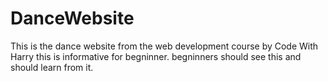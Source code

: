 # DanceWebsite
This is the dance website from the web development course by Code With Harry
this is informative for begninner. begninners should see this and should learn from it.
